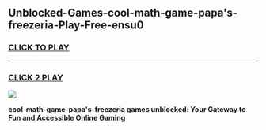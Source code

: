 
## Unblocked-Games-cool-math-game-papa's-freezeria-Play-Free-ensu0
<h3>
<a href="https://premium76.site?title=cool-math-game-papa's-freezeria&ref=09A">CLICK TO PLAY</a></h3>
<hr>

<h3>
<a href="https://premium76.site?title=cool-math-game-papa's-freezeria&ref=09A">CLICK 2 PLAY</a>
  
</h3>

<a href="https://premium76.site?title=cool-math-game-papa's-freezeria&ref=09A"><img src="https://clearcache.store/games.png"></a>


**cool-math-game-papa's-freezeria games unblocked: Your Gateway to Fun and Accessible Online Gaming**
